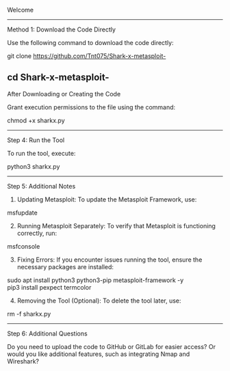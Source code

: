 Welcome


---

Method 1: Download the Code Directly

Use the following command to download the code directly:

git clone https://github.com/Tnt075/Shark-x-metasploit-

cd Shark-x-metasploit-
---

After Downloading or Creating the Code

Grant execution permissions to the file using the command:

chmod +x sharkx.py


---

Step 4: Run the Tool

To run the tool, execute:

python3 sharkx.py


---

Step 5: Additional Notes

1. Updating Metasploit:
To update the Metasploit Framework, use:

msfupdate


2. Running Metasploit Separately:
To verify that Metasploit is functioning correctly, run:

msfconsole


3. Fixing Errors:
If you encounter issues running the tool, ensure the necessary packages are installed:

sudo apt install python3 python3-pip metasploit-framework -y  
pip3 install pexpect termcolor


4. Removing the Tool (Optional):
To delete the tool later, use:

rm -f sharkx.py




---

Step 6: Additional Questions

Do you need to upload the code to GitHub or GitLab for easier access? Or would you like additional features, such as integrating Nmap and Wireshark?

